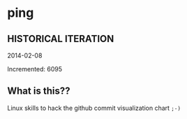 # ping

## HISTORICAL ITERATION
2014-02-08

Incremented: 6095

## What is this?? 
Linux skills to hack the github commit visualization chart `;-)`
